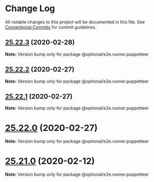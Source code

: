 # Change Log

All notable changes to this project will be documented in this file.
See [Conventional Commits](https://conventionalcommits.org) for commit guidelines.

## [25.22.3](https://github.com/SocialGouv/emjpm/compare/v25.22.2...v25.22.3) (2020-02-28)

**Note:** Version bump only for package @optional/e2e.runner.puppetteer





## [25.22.2](https://github.com/SocialGouv/emjpm/compare/v25.22.1...v25.22.2) (2020-02-27)

**Note:** Version bump only for package @optional/e2e.runner.puppetteer





## [25.22.1](https://github.com/SocialGouv/emjpm/compare/v25.22.0...v25.22.1) (2020-02-27)

**Note:** Version bump only for package @optional/e2e.runner.puppetteer





# [25.22.0](https://github.com/SocialGouv/emjpm/compare/v25.21.0...v25.22.0) (2020-02-27)

**Note:** Version bump only for package @optional/e2e.runner.puppetteer





# [25.21.0](https://github.com/SocialGouv/emjpm/compare/v25.20.0...v25.21.0) (2020-02-12)

**Note:** Version bump only for package @optional/e2e.runner.puppetteer
